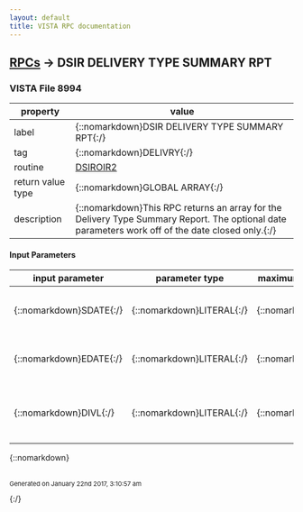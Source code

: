 ```yaml
---
layout: default
title: VISTA RPC documentation
---
```




## [RPCs](TableOfContent.md) &#8594; DSIR DELIVERY TYPE SUMMARY RPT 



### VISTA File 8994 


 property | value 
--- | --- 
 label | {::nomarkdown}DSIR DELIVERY TYPE SUMMARY RPT{:/}
 tag | {::nomarkdown}DELIVRY{:/}
 routine | [DSIROIR2](http://code.osehra.org/dox/Routine_DSIROIR2_source.html)
 return value type | {::nomarkdown}GLOBAL ARRAY{:/}
 description | {::nomarkdown}This RPC returns an array for the Delivery Type Summary Report. The optional date parameters work off of the date closed only.{:/}

#### Input Parameters

| input parameter | parameter type | maximum data length | required | description | 
| --- | --- | --- | --- | --- | 
| {::nomarkdown}SDATE{:/} | {::nomarkdown}LITERAL{:/} | {::nomarkdown}7{:/} | {::nomarkdown}true{:/} | {::nomarkdown}SDATE - Optional - Report start date in Fileman format.{:/} | 
| {::nomarkdown}EDATE{:/} | {::nomarkdown}LITERAL{:/} | {::nomarkdown}7{:/} | {::nomarkdown}true{:/} | {::nomarkdown}EDATE - Optional - Report end date in Fileman format.{:/} | 
| {::nomarkdown}DIVL{:/} | {::nomarkdown}LITERAL{:/} | {::nomarkdown}150{:/} | {::nomarkdown}true{:/} | {::nomarkdown}DIVL  - Optional - List of selected divisions - NULL means all divisions.{:/} | 

{::nomarkdown} <br/><br/><p style="font-size: 11px">Generated on January 22nd 2017, 3:10:57 am</p>{:/}